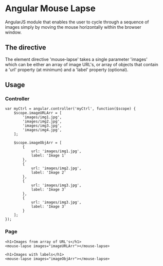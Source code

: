 Angular Mouse Lapse
===================

AngularJS module that enables the user to cycle through a sequence of images simply by moving the mouse horizontally within the browser window.

The directive
-------------

The element directive 'mouse-lapse' takes a single parameter 'images' which can be either an array of image URL's, or array of objects that contain a 'url' property (at minimum) and a 'label' property (optional).

Usage
-----

### Controller ###

    var myCtrl = angular.controller('myCtrl', function($scope) {
        $scope.imageURLArr = [
            'images/img1.jpg',
            'images/img2.jpg',
            'images/img3.jpg',
            'images/img4.jpg',
        ];

        $scope.imageObjArr = [
            {
                url: 'images/img1.jpg',
                label: 'Image 1'
            },
            {
                url: 'images/img2.jpg',
                label: 'Image 2'
            },
            {
                url: 'images/img3.jpg',
                label: 'Image 3'
            },
            {
                url: 'images/img3.jpg',
                label: 'Image 3'
            }
        ];
    });

### Page ###

    <h1>Images from array of URL's</h1>
    <mouse-lapse images="imageURLArr"></mouse-lapse>

    <h1>Images with labels</h1>
    <mouse-lapse images="imageObjArr"></mouse-lapse>
